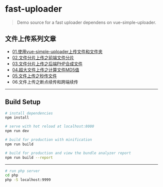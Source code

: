 # fast-uploader

> Demo source for a fast uploader dependens on vue-simple-uploader.

## 文件上传系列文章

- [01.使用vue-simple-uploader上传文件和文件夹](https://www.helloweba.net/javascript/632.html)
- [02.文件分片上传之前端文件分片](https://www.helloweba.net/javascript/633.html)
- [03.文件分片上传之后端PHP合成文件](https://www.helloweba.net/php/634.html)
- [04.超大文件上传之计算文件MD5值](https://www.helloweba.net/javascript/635.html)
- [05.文件上传之秒传文件](https://www.helloweba.net/php/636.html)
- 06.文件上传之断点续传和跨端续传

----

## Build Setup

``` bash
# install dependencies
npm install

# serve with hot reload at localhost:8080
npm run dev

# build for production with minification
npm run build

# build for production and view the bundle analyzer report
npm run build --report
```
----
``` bash
# run php server
cd php
php -S localhost:9999

```